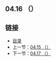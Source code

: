 ## 04.16 （）


## 链接
* [目录](https://github.com/gnefiy/go-zh/blob/master/tour/directory.md)
* 上一节：[04.15 （）](https://github.com/gnefiy/go-zh/blob/master/tour/04.15.md)
* 下一节：[04.17 （）](https://github.com/gnefiy/go-zh/blob/master/tour/04.17.md)
